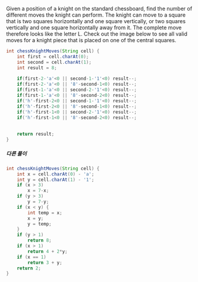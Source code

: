 Given a position of a knight on the standard chessboard, find the number of different moves the knight can perform.
The knight can move to a square that is two squares horizontally and one square vertically, or two squares vertically and one square horizontally away from it. The complete move therefore looks like the letter L. Check out the image below to see all valid moves for a knight piece that is placed on one of the central squares.
```java
int chessKnightMoves(String cell) {
    int first = cell.charAt(0);
    int second = cell.charAt(1);
    int result = 8;
    
    if(first-2-'a'<0 || second-1-'1'<0) result--;
    if(first-2-'a'<0 || '8'-second-1<0) result--;
    if(first-1-'a'<0 || second-2-'1'<0) result--;
    if(first-1-'a'<0 || '8'-second-2<0) result--;
    if('h'-first-2<0 || second-1-'1'<0) result--;
    if('h'-first-2<0 || '8'-second-1<0) result--;
    if('h'-first-1<0 || second-2-'1'<0) result--;
    if('h'-first-1<0 || '8'-second-2<0) result--;
    
    
    return result;
}
```

##### 다른 풀이
```java
int chessKnightMoves(String cell) {
    int x = cell.charAt(0) - 'a';
    int y = cell.charAt(1) - '1';
    if (x > 3)
        x = 7-x;
    if (y > 3)
        y = 7-y;
    if (x < y) {
        int temp = x;
        x = y;
        y = temp;
    }
    if (y > 1)
        return 8;
    if (x > 1)
        return 4 + 2*y;
    if (x == 1)
        return 3 + y;
    return 2;
}
```